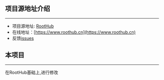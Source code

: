 ## 项目源地址介绍
---
- 项目源地址: [RootHub](https://github.com/miansen/Roothub)
- 在线地址：[https://www.roothub.cn](https://www.roothub.cn)
- 反馈[issues](https://github.com/miansen/Roothub/issues)

## 本项目
---
在RootHub基础上,进行修改

